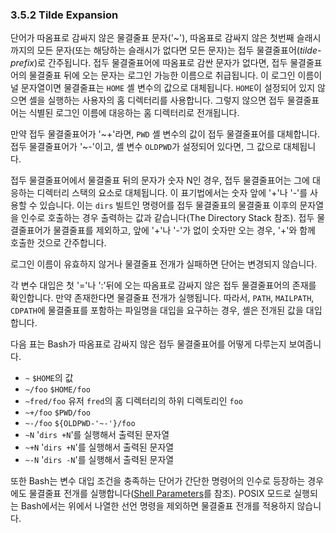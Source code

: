### 3.5.2 Tilde Expansion

단어가 따옴표로 감싸지 않은 물결줄표 문자('~'), 따옴표로 감싸지 않은 첫번째 슬래시까지의 모든 문자(또는 해당하는 슬래시가 없다면 모든 문자)는 접두 물결줄표어(*tilde-prefix*)로 간주됩니다. 접두 물결줄표어에 따옴표로 감싼 문자가 없다면, 접두 물결줄표어의 물결줄표 뒤에 오는 문자는 로그인 가능한 이름으로 취급됩니다. 이 로그인 이름이 널 문자열이면 물결줄표는 `HOME` 셸 변수의 값으로 대체됩니다. `HOME`이 설정되어 있지 않으면 셸을 실행하는 사용자의 홈 디렉터리를 사용합니다. 그렇지 않으면 접두 물결줄표어는 식별된 로그인 이름에 대응하는 홈 디렉터리로 전개됩니다.

만약 접두 물결줄표어가 '~+'라면, `PWD` 셸 변수의 값이 접두 물결줄표어를 대체합니다. 접두 물결줄표어가 '~-'이고, 셸 변수 `OLDPWD`가 설정되어 있다면, 그 값으로 대체됩니다.

접두 물결줄표어에서 물결줄표 뒤의 문자가 숫자 N인 경우, 접두 물결줄표어는 그에 대응하는 디렉터리 스택의 요소로 대체됩니다. 이 표기법에서는 숫자 앞에 '+'나 '-'를 사용할 수 있습니다. 이는 `dirs` 빌트인 명령어를 접두 물결줄표의 물결줄표 이후의 문자열을 인수로 호출하는 경우 출력하는 값과 같습니다(The Directory Stack 참조). 접두 물결줄표어가 물결줄표를 제외하고, 앞에 '+'나 '-'가 없이 숫자만 오는 경우, '+'와 함께 호출한 것으로 간주합니다.

로그인 이름이 유효하지 않거나 물결줄표 전개가 실패하면 단어는 변경되지 않습니다.

각 변수 대입은 첫 '='나 ':'뒤에 오는 따옴표로 감싸지 않은 접두 물결줄표어의 존재를 확인합니다. 만약 존재한다면 물결줄표 전개가 실행됩니다. 따라서, `PATH`, `MAILPATH`, `CDPATH`에 물결줄표를 포함하는 파일명을 대입을 요구하는 경우, 셸은 전개된 값을 대입합니다.

다음 표는 Bash가 따옴표로 감싸지 않은 접두 물결줄표어를 어떻게 다루는지 보여줍니다.

- `~`
  `$HOME`의 값
- `~/foo`
  `$HOME/foo`
- `~fred/foo`
  유저 `fred`의 홈 디렉터리의 하위 디렉토리인 `foo`
- `~+/foo`
  `$PWD/foo`
- `~-/foo`
  `${OLDPWD-'~-'}/foo`
- `~N`
  '`dirs +N`'를 실행해서 출력된 문자열
- `~+N`
  '`dirs +N`'를 실행해서 출력된 문자열
- `~-N`
   '`dirs -N`'를 실행해서 출력된 문자열

또한 Bash는 변수 대입 조건을 충족하는 단어가 간단한 명령어의 인수로 등장하는 경우에도 물결줄표 전개를 실행합니다([Shell Parameters](chapter_3_4.html)를 참조). POSIX 모드로 실행되는 Bash에서는 위에서 나열한 선언 명령을 제외하면 물결줄표 전개를 적용하지 않습니다.
